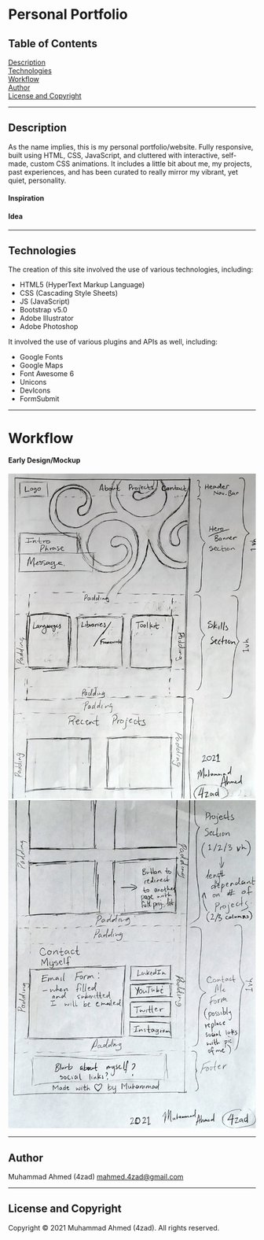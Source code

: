 # Personal Portfolio

## Table of Contents
[Description](#Description)\
[Technologies](#Technologies)\
[Workflow](#Workflow)\
[Author](#Author)\
[License and Copyright](#License%20and%20Copyright)



---
## Description

As the name implies, this is my personal portfolio/website. Fully responsive, built using HTML, CSS, JavaScript, and cluttered with interactive, self-made, custom CSS animations. It includes a little bit about me, my projects, past experiences, and has been curated to really mirror my vibrant, yet quiet, personality.



#### Inspiration



#### Idea



---
## Technologies

The creation of this site involved the use of various technologies, including:

- HTML5 (HyperText Markup Language)
- CSS (Cascading Style Sheets)
- JS (JavaScript)
- Bootstrap v5.0 
- Adobe Illustrator
- Adobe Photoshop

It involved the use of various plugins and APIs as well, including:

- Google Fonts
- Google Maps
- Font Awesome 6
- Unicons
- DevIcons
- FormSubmit



---
# Workflow



#### Early Design/Mockup

![Getting Started](markdown-img\portfolio-mockup.jpg)
![Getting Started](markdown-img\portfolio-mockup2.jpg)



---
## Author

Muhammad Ahmed (4zad) <mahmed.4zad@gmail.com>



---
## License and Copyright

Copyright © 2021 Muhammad Ahmed (4zad).
All rights reserved.




